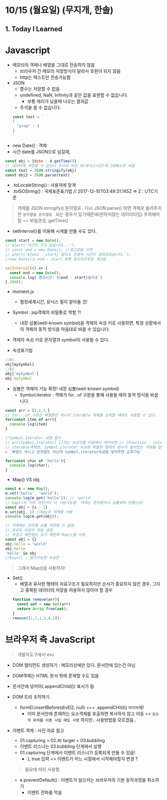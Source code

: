 # 10/15 (월요일)  (무지개, 한솔)

## 1. Today I Learned

# Javascript

- 메모리의 객체나 배열을 그대로 전송하지 않음 
  + 브라우저 간 메모리 저장방식이 달라서 호환이 되지 않음
  + http는 텍스트만 전송가능함
- JSON
  + 함수는 저장할 수 없음
  + undefined, NaN, Infinity과 같은 값을 표현할 수 없습니다.
    * 보통 에러가 났을때 나오는 결과값
  + 주석을 쓸 수 없습니다.
  ```js
  const text = `
  {
    "prop" : 1
  }
  `
  ```
- new Date() : 객체
- 시간 date를 JSON으로 넘길때, 
```js
const obj = {date : d.getTime()} 
// 데이터에 저장할 수 없으니 숫자로 바꾼 뒤(유닉스시간)에 JSON으로 바꿈  
const text = JSON.stringify(obj)
const obj2 = JSON.parse(text)
```
- .toLocaleString() : 사용자에 맞게 
- .toISOString() : 국제표준표기법 // 2017-12-10T03:49:31.145Z => Z : UTC기준
> 객체를 JSON.stringify() 문자열로 , 다시 JSON.parse() 하면 객체로 돌려주지만  `문자열을 문자열로 ` 되는 경우가 있기때문에(원하지않는 데이터타입) 주의해야함 => 비일관성, getTime()
- setInterval()를 이용해 시계를 만들 수도 있다.
```js
const start = new Date();
// alert('시간이 가고 있습니다...');
// const end = new Date(); //경고창을 끄면
// alert(`${end - start} 밀리초 만큼의 시간이 경과되었습니다.`); 
//new Date()는 end - start 하면 밀리초단위로 계산됨

setInterval(() => {
  const end = new Date();
  console.log(`경과시간: ${end - start}밀리초`)
},1000);
```
- moment.js 
  * 협정세계시간, 유닉스 필히 알아둘 것!

- Symbol : jsp객체의 비밀통로 역할 ?!
  * 내장 심볼(well-known symbol)을 객체의 속성 키로 사용하면, 특정 상황에서의 객체의 동작 방식을 마음대로 바꿀 수 있습니다.
- 객체의 속성 키로 문자열과 symbol이 사용될 수 있다.
- 속성표기법
```js
//01.
obj[mySymbol]
//02.
obj['mySymbol']
obj.mySymbol
```
- 심볼은 객체의 기능 확장! 내장 심볼(well-known symbol)
  * Symbol.iterator : 객체가 for...of 구문을 통해 사용될 때의 동작 방식을 바꿉니다.
```js
const arr = [1,2,3,]
// for...of 구문은 배열뿐만 아니라 iterable 객체를 순회할 떄에도 사용할 수 있다.
for(const item of arr){
  console.log(item)
}

//Symbol.iterator 내장 함수
// arr[Symbol.iterator] []라는 속성키를 이용해서 찍어보면 // [Function : value]
// iterable객체란, Symbol.iterator 속성에 특별한 형태의 함수가 들어있는 객체를 말함
> `배열도 아니고 문자열도 아닌데 Symbol.iterator속성을 넣어주면 순회가능`

for(const char of 'hello'){
  console.log(char);
}
```
- Map() VS obj
```js
const m = new Map();
m.set('hello', 'world');
console.log(m.get('hello')); // 'world'
// map()의 키로 아무거나 다 사용가능함. 객체는 문자열이나 심볼밖에 안됐는데!
const obj = {a : 1}
m.set(obj, 1) //key로 객체를 사용
console.log(m.get(obj));

// 객체에는 문자열 심볼 저장할 수 없음.
// 프로토 타입이 자동 생성
// 무겁고 제한점이 있기 때문에 Map()을 사용
const obj = {}
obj.hello = 'world'
obj.hello
'hello' in obj
//keys() : 열거가능한 속성만

```
> 그래서 Map()을 사용하자!
- Set()
  + 배열과 유사한 형태의 자료구조가 필요하지만 순서가 중요하지 않은 경우, 그리고 중복된 데이터의 저장을 허용하지 않아야 할 경우
  ```js
  function remove(arr){
    const set = new Set(arr)
    return Array.from(set);
  }
  remove([1,1,2,3,4,5]);
  ```



# 브라우저 측 JavaScript 
> 개발자도구에서 esc  
- DOM 엘리먼트 생성하기 : 메모리상에만 있다. 문서안에 있는건 아님
- DOM객체는 HTML 문서 밖에 존재할 수도 있음
- 문서안에 넣어야(.appendChild()) 표시가 됨
- DOM 트리 조작하기
  + formEl.insertBefore(divEl2, null) === .appendCHild() `마지막`에!
    * 이미 문서안에 존재하는 요소객체를 호출하면 복사하지 않고 이동 => `요소의 위치를 이동 시킬 때도 사용` 하지만.. 사용방법을 모르겠움..    
- 이벤트 객체 : 사진 자료 참고
  + 01.capturing > 02.At target > 03.bubbling
  + 이벤트 리스너는 03.bubbling 단계에서 실행
  + 01.capturing 단계에서 이벤트 리스너가 등록되게 만들 수 있음!
    * }, true 입력 => 이벤트가 어느 시점에서 시작해야할지 변경 ?
  > 필요에 따라 사용함. 
    
  + e.preventDefault() : 이벤트가 일으키는 브라우저의 기본 동작과정을 취소하기
    * 이벤트 전파를 막음